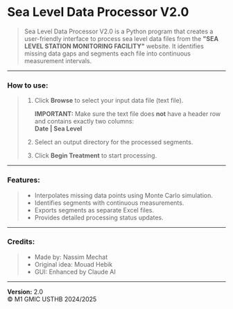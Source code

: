 # Sea Level Data Processor V2.0

> Sea Level Data Processor V2.0 is a Python program that creates a user-friendly interface to process sea level data files from the **"SEA LEVEL STATION MONITORING FACILITY"** website. It identifies missing data gaps and segments each file into continuous measurement intervals.

---

### How to use:

> 1. Click **Browse** to select your input data file (text file).
> 
>    **IMPORTANT:** Make sure the text file does **not** have a header row and contains exactly two columns:  
>    **Date | Sea Level**
> 
> 2. Select an output directory for the processed segments.  
> 3. Click **Begin Treatment** to start processing.

---

### Features:

> - Interpolates missing data points using Monte Carlo simulation.  
> - Identifies segments with continuous measurements.  
> - Exports segments as separate Excel files.  
> - Provides detailed processing status updates.

---

### Credits:

> - Made by: Nassim Mechat  
> - Original idea: Mouad Hebik  
> - GUI: Enhanced by Claude AI  

---

**Version:** 2.0  
© M1 GMIC USTHB 2024/2025
